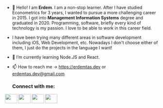 - 👋 Hello! I am **Erdem**. I am a non-stop learner. After I have studied Econometrics for 3 years,  I wanted to pursue a more challenging career in 2015. I got into **Management Information Systems** degree and graduated in 2020. Programming, software, briefly every kind of technology is my passion. I love to be able to work in this career field.
- I have been trying many different areas in software development including iOS, Web Development, etc. Nowadays I don't choose either of them, I just do the projects in the language I want!
- 🌱 I’m currently learning Node.JS and React. 
- 📫 How to reach me ->  https://erdemtas.dev or erdemtas.dev@gmail.com



  <h3 align="left">Connect with me:</h3>
<p align="left">
<a href="your link" target="blank"><img align="center" src="https://cdn.jsdelivr.net/npm/simple-icons@3.0.1/icons/twitter.svg" alt="" height="30" width="40" /></a>
<a href="your link" target="blank"><img align="center" src="https://cdn.jsdelivr.net/npm/simple-icons@3.0.1/icons/linkedin.svg" alt="" height="30" width="40" /></a>
<a href="your link" target="blank"><img align="center" src="https://cdn.jsdelivr.net/npm/simple-icons@3.0.1/icons/instagram.svg" alt="" height="30" width="40" /></a>
<a href="your link" target="blank"><img align="center" src="https://cdn.jsdelivr.net/npm/simple-icons@3.0.1/icons/youtube.svg" alt="" height="30" width="40" /></a>
</p>
